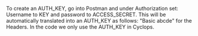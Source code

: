 To create an AUTH_KEY, go into Postman and under Authorization set:
 Username to KEY and password to ACCESS_SECRET.  This will be 
 automatically translated into an AUTH_KEY as follows:
 "Basic abcde" for the Headers.  In the code we only use the AUTH_KEY 
 in Cyclops. 
